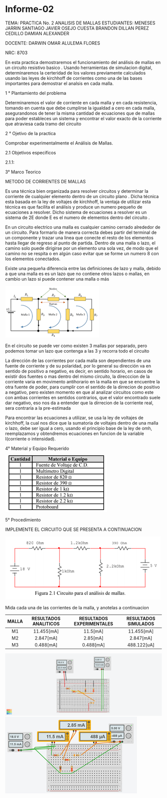 # Informe-02
TEMA: PRACTICA  No. 2  ANALISIS DE MALLAS
ESTUDIANTES: MENESES JARRIN SANTIAGO JAVIER OSEJO CUESTA BRANDON DILLAN PEREZ CEDILLO DAMIAN ALEXANDER

DOCENTE: DARWIN OMAR ALULEMA FLORES

NRC: 8703

En esta practica demostraremos el funcionamiento  del análisis de mallas en un circuito resistivo basico . Usando herramientas de simulacion digital, determinaremos la certeridad de los valores previamente calculados usando las leyes de kirchhoff de corrientes como una de las bases importantes para demostrar el analsis en cada malla.

1 °  Plantamiento del problema

Determinaremos el valor de corriente en cada malla y en cada resistencia, tomando en cuenta que debe cumplirse la igualdad a cero en cada malla, asegurandonos de tener la misma cantidad de ecuaciones que de mallas para poder estableces un sistema y encontrar el valor  exacto de la corriente que atraviesa cada tramo del circuito

2 ° Ojetivo de la practica 

Comprobar experimentalmente el Análisis de Mallas. 

2.1 Objetivos especificos 

2.1.1:


3° Marco Teorico 

METODO DE CORRIENTES DE MALLAS

Es una técnica bien organizada para resolver circuitos y determinar la corriente de cualquier elemento dentro de un circuito plano . Dicha técnica esta basada en la ley de voltajes  de kirchhoff, la ventaja de utilizar esta técnica es que facilita el análisis y produce un numero pequeño de ecuaciones a resolver.  Dicho sistema de ecuaciones a resolver es un sistema de 2E donde E es el numero de elementos dentro del circuito .

En un circuito electrico una malla es cualquier camino cerrado alrededor de un circuito. Para formarlo de manera correcta debes partir del terminal de un componente y trazar una linea que conecte el resto de los elementos  hasta llegar de regreso al punto de partida. Dentro de una malla o lazo, el camino solo puede dirigirse por un elemento una sola vez, de modo que el camino no se respita o en algún caso evitar que se forme un numero 8 con los elementos conectados. 

Existe una pequeña diferencia entre las definiciones de lazo y malla, debido a que  una malla es es un lazo que no contiene otros lazos o mallas, en cambio un lazo si puede contener una malla o más 

![Ejemplo mallas](https://github.com/Damian-A-Perez/Informe-02/blob/master/img/Mallas%20de%20un%20circuito.png)

En el circuito se puede ver como existen 3 mallas por separado, pero podemos tomar un lazo que contenga a las 3 y recorra todo el circuito

La dirección de las corrientes por cada malla son dependientes de una fuente de corriente y de su polaridad, por lo general su dirección va en sentido de positivo a negativo, es decir, en sentido horario, en casos de existir dos fuentes o mas dentro del mismo circuito, la direcccion de la corriente varia en movimento antihorario en la malla en que se encuentre la otra fuente de poder, para cumplir con el sentido de la dirrecion de positivo a negativo, pero existen momento en que al analizar circuitos como este con ambas corrientes en sentidos contrarios, que el valor encontrado suele dar negativo, eso nos da a entender que la dirrecion de la corriente real, sera contraria a la pre-estimada

Para encontrar las ecuaciones a utilizar, se usa la ley de voltajes de kirchhoff, la cual nos dice que la sumatoria de voltajes dentro de una malla o lazo, debe ser igual a cero, usando el principio base de la ley de omh, reemplazamos y obtendremos ecuaciones en funcion de la variable I(corriente o intensidad).

4° Material y Equipo Requerido

![Tabla Material Necesario](https://github.com/Damian-A-Perez/Informe-02/blob/master/img/Material%20y%20Equipo.png)

5° Procedimiento 
  
  IMPLEMENTE EL CIRCUITO QUE SE PRESENTA A CONTINUACION
  
![Circuito](https://github.com/Damian-A-Perez/Informe-02/blob/master/img/Circuito%20analisis%20de%20mallas.png)

Mida cada una de las corrientes de la malla, y anotelas a continuacion 

| MALLA    | RESULTADOS ANALITICOS | RESULTADOS EXPERIMENTALES | RESULTADOS SIMULADOS |
|  :---:   |  :---:                |            :---:          |       :---:          |
|    M1    | 11.455[mA]                |11.5[mA]                   | 11.455[mA]           |
|    M2    | 2.847[mA]                |2.85[mA]                   |2.847[mA]             |
|    M3    | 0.488[mA]                |0.488[mA]                  |488.122[uA]           |

![simulacion](https://github.com/Damian-A-Perez/Informe-02/blob/master/img/SIMULADOR.png)
![calculos](https://github.com/Damian-A-Perez/Informe-02/blob/master/img/circuito.jpeg)
